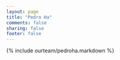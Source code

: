 ```yaml
---
layout: page
title: "Pedro Ha"
comments: false
sharing: false
footer: false
---
```

{% include ourteam/pedroha.markdown %}

